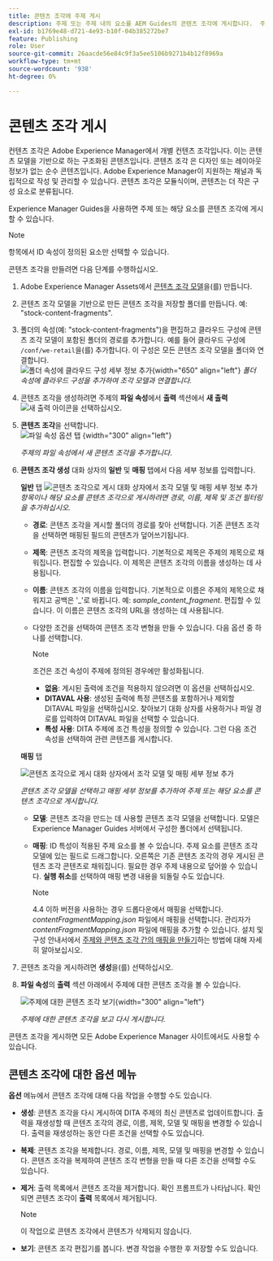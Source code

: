```yaml
---
title: 콘텐츠 조각에 주제 게시
description: 주제 또는 주제 내의 요소를 AEM Guides의 콘텐츠 조각에 게시합니다.  주제에 대한 콘텐츠 조각을 보고 다시 게시하는 방법에 대해 알아봅니다.
exl-id: b1769e48-d721-4e93-b10f-04b385272be7
feature: Publishing
role: User
source-git-commit: 26aacde56e84c9f3a5ee5106b9271b4b12f8969a
workflow-type: tm+mt
source-wordcount: '938'
ht-degree: 0%

---
```


# 콘텐츠 조각 게시

컨텐츠 조각은 Adobe Experience Manager에서 개별 컨텐츠 조각입니다. 이는 콘텐츠 모델을 기반으로 하는 구조화된 콘텐츠입니다. 콘텐츠 조각 은 디자인 또는 레이아웃 정보가 없는 순수 콘텐츠입니다. Adobe Experience Manager이 지원하는 채널과 독립적으로 작성 및 관리할 수 있습니다. 콘텐츠 조각은 모듈식이며, 콘텐츠는 더 작은 구성 요소로 분류됩니다.

Experience Manager Guides을 사용하면 주제 또는 해당 요소를 콘텐츠 조각에 게시할 수 있습니다.

>[!NOTE]
>
>항목에서 ID 속성이 정의된 요소만 선택할 수 있습니다.


콘텐츠 조각을 만들려면 다음 단계를 수행하십시오.

1. Adobe Experience Manager Assets에서 [콘텐츠 조각 모델](https://experienceleague.adobe.com/docs/experience-manager-65/assets/content-fragments/content-fragments-models.html?lang=ko)을(를) 만듭니다.
1. 콘텐츠 조각 모델을 기반으로 만든 콘텐츠 조각을 저장할 폴더를 만듭니다. 예: &quot;stock-content-fragments&quot;.
1. 폴더의 속성(예: &quot;stock-content-fragments&quot;)을 편집하고 클라우드 구성에 콘텐츠 조각 모델이 포함된 폴더의 경로를 추가합니다.
예를 들어 클라우드 구성에 `/conf/we-retail`을(를) 추가합니다. 이 구성은 모든 콘텐츠 조각 모델을 폴더와 연결합니다.\
   ![폴더 속성에 클라우드 구성 세부 정보 추가](images/fragment-folder-cloud-configuration.png){width="650" align="left"}
   *폴더 속성에 클라우드 구성을 추가하여 조각 모델과 연결합니다.*

1. 콘텐츠 조각을 생성하려면 주제의 **파일 속성**&#x200B;에서 **출력** 섹션에서 **새 출력** ![새 출력 아이콘](./images/Add_icon.svg)을 선택하십시오.
1. **콘텐츠 조각**&#x200B;을 선택합니다.\
   ![파일 속성 옵션 탭](./images/file-properties-outputs-tab-new.png) {width="300" align="left"}

   *주제의 파일 속성에서 새 콘텐츠 조각을 추가합니다*.

1. **콘텐츠 조각 생성** 대화 상자의 **일반** 및 **매핑** 탭에서 다음 세부 정보를 입력합니다.

   **일반** 탭
   ![콘텐츠 조각으로 게시 대화 상자에서 조각 모델 및 매핑 세부 정보 추가](images/generate-content-fragment.png)
   *항목이나 해당 요소를 콘텐츠 조각으로 게시하려면 경로, 이름, 제목 및 조건 필터링을 추가하십시오.*


   * **경로**: 콘텐츠 조각을 게시할 폴더의 경로를 찾아 선택합니다. 기존 콘텐츠 조각을 선택하면 매핑된 필드의 콘텐츠가 덮어쓰기됩니다.
   * **제목**: 콘텐츠 조각의 제목을 입력합니다. 기본적으로 제목은 주제의 제목으로 채워집니다. 편집할 수 있습니다. 이 제목은 콘텐츠 조각의 이름을 생성하는 데 사용됩니다.
   * **이름**: 콘텐츠 조각의 이름을 입력합니다. 기본적으로 이름은 주제의 제목으로 채워지고 공백은 &#39;_&#39;로 바뀝니다. 예: *sample_content_fragment*. 편집할 수 있습니다.  이 이름은 콘텐츠 조각의 URL을 생성하는 데 사용됩니다.

   * 다양한 조건을 선택하여 콘텐츠 조각 변형을 만들 수 있습니다. 다음 옵션 중 하나를 선택합니다.

     >[!NOTE]
     > 
     > 조건은 조건 속성이 주제에 정의된 경우에만 활성화됩니다.

      * **없음**: 게시된 출력에 조건을 적용하지 않으려면 이 옵션을 선택하십시오.
      * **DITAVAL 사용**: 생성된 출력에 특정 콘텐츠를 포함하거나 제외할 DITAVAL 파일을 선택하십시오. 찾아보기 대화 상자를 사용하거나 파일 경로를 입력하여 DITAVAL 파일을 선택할 수 있습니다.
      * **특성 사용**: DITA 주제에 조건 특성을 정의할 수 있습니다. 그런 다음 조건 속성을 선택하여 관련 콘텐츠를 게시합니다.






   **매핑** 탭

   ![콘텐츠 조각으로 게시 대화 상자에서 조각 모델 및 매핑 세부 정보 추가](images/content-fragment-mapping.png)

   *콘텐츠 조각 모델을 선택하고 매핑 세부 정보를 추가하여 주제 또는 해당 요소를 콘텐츠 조각으로 게시합니다.*

   * **모델**: 콘텐츠 조각을 만드는 데 사용할 콘텐츠 조각 모델을 선택합니다. 모델은 Experience Manager Guides 서버에서 구성한 폴더에서 선택됩니다.
   * **매핑**: ID 특성이 적용된 주제 요소를 볼 수 있습니다. 주제 요소를 콘텐츠 조각 모델에 있는 필드로 드래그합니다.
오른쪽은 기존 콘텐츠 조각의 경우 게시된 콘텐츠 조각 콘텐츠로 채워집니다. 필요한 경우 주제 내용으로 덮어쓸 수 있습니다. **실행 취소**&#x200B;를 선택하여 매핑 변경 내용을 되돌릴 수도 있습니다.


     >[!NOTE]
     >
     > 4.4 이하 버전을 사용하는 경우 드롭다운에서 매핑을 선택합니다. *contentFragmentMapping.json* 파일에서 매핑을 선택합니다.  관리자가 *contentFragmentMapping.json* 파일에 매핑을 추가할 수 있습니다. 설치 및 구성 안내서에서 [주제와 콘텐츠 조각 간의 매핑을 만들기](../cs-install-guide/conf-content-fragment-mapping-cs.md)하는 방법에 대해 자세히 알아보십시오.

1. 콘텐츠 조각을 게시하려면 **생성**&#x200B;을(를) 선택하십시오.

1. **파일 속성**&#x200B;의 **출력** 섹션 아래에서 주제에 대한 콘텐츠 조각을 볼 수 있습니다.

   ![주제에 대한 콘텐츠 조각 보기](images/outputs-options-menu-new.png){width="300" align="left"}

   *주제에 대한 콘텐츠 조각을 보고 다시 게시합니다.*


콘텐츠 조각을 게시하면 모든 Adobe Experience Manager 사이트에서도 사용할 수 있습니다.




## 콘텐츠 조각에 대한 옵션 메뉴

**옵션** 메뉴에서 콘텐츠 조각에 대해 다음 작업을 수행할 수도 있습니다.

* **생성**: 콘텐츠 조각을 다시 게시하여 DITA 주제의 최신 콘텐츠로 업데이트합니다. 출력을 재생성할 때 콘텐츠 조각의 경로, 이름, 제목, 모델 및 매핑을 변경할 수 있습니다. 출력을 재생성하는 동안 다른 조건을 선택할 수도 있습니다.

* **복제**: 콘텐츠 조각을 복제합니다. 경로, 이름, 제목, 모델 및 매핑을 변경할 수 있습니다. 콘텐츠 조각을 복제하여 콘텐츠 조각 변형을 만들 때 다른 조건을 선택할 수도 있습니다.

* **제거**: 출력 목록에서 콘텐츠 조각을 제거합니다. 확인 프롬프트가 나타납니다. 확인되면 콘텐츠 조각이 **출력** 목록에서 제거됩니다.

  >[!NOTE]
  >
  > 이 작업으로 콘텐츠 조각에서 콘텐츠가 삭제되지 않습니다.

* **보기**: 콘텐츠 조각 편집기를 봅니다. 변경 작업을 수행한 후 저장할 수도 있습니다.